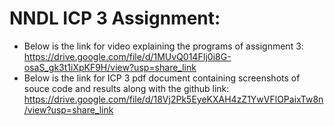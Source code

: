 # NNDL ICP 3 Assignment:
* Below is the link for video explaining the programs of assignment 3:
  https://drive.google.com/file/d/1MUvQ014FIj0i8G-osaS_gk3t1iXpKF9H/view?usp=share_link
* Below is the link for ICP 3 pdf document containing screenshots of souce code and results along with the github link:
  https://drive.google.com/file/d/18Vj2Pk5EyeKXAH4zZ1YwVFlOPaixTw8n/view?usp=share_link
